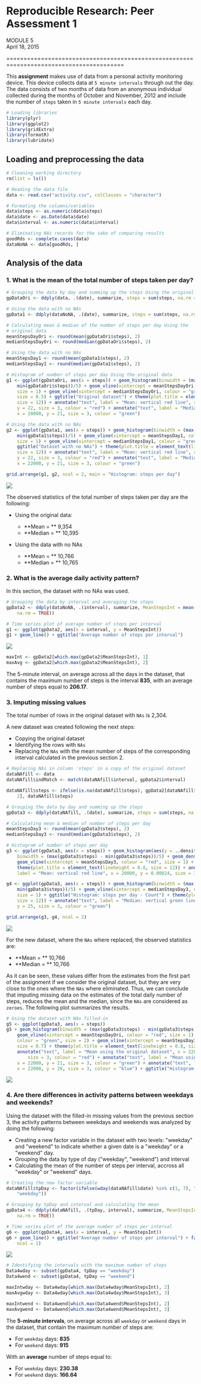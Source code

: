 # Reproducible Research: Peer Assessment 1
MODULE 5  
April 18, 2015  

========================================================================================
    


This **assignment** makes use of data from a personal activity monitoring device. This device collects data at `5 minute intervals` through out the day. The data consists of two months of data from an anonymous individual collected during the months of October and November, 2012 and include the number of `steps` taken in `5 minute intervals` each day.  



```r
# Loading libraries
library(plyr)
library(ggplot2)
library(gridExtra)
library(formatR)
library(lubridate)
```
  
  
## Loading and preprocessing the data

```r
# Cleaning working directory
rm(list = ls())

# Reading the data file
data <- read.csv("activity.csv", colClasses = "character")

# Formating the columns/variables
data$steps <- as.numeric(data$steps)
data$date <- as.Date(data$date)
data$interval <- as.numeric(data$interval)

# Eliminating NAs records for the sake of comparing results
goodRds <- complete.cases(data)
dataNoNA <- data[goodRds, ]
```


## Analysis of the data
### 1. What is the mean of the total number of steps taken per day?


```r
# Grouping the data by day and summing up the steps Using the original data
gpDataOri <- ddply(data, .(date), summarize, steps = sum(steps, na.rm = TRUE))

# Using the data with no NAs
gpData1 <- ddply(dataNoNA, .(date), summarize, steps = sum(steps, na.rm = TRUE))

# Calculating mean & median of the number of steps per day Using the
# original data
meanStepsDayOri <- round(mean(gpDataOri$steps), 2)
medianStepsDayOri <- round(median(gpDataOri$steps), 2)

# Using the data with no NAs
meanStepsDay1 <- round(mean(gpData1$steps), 2)
medianStepsDay1 <- round(median(gpData1$steps), 2)

# Histogram of number of steps per day Using the original data
g1 <- ggplot(gpDataOri, aes(x = steps)) + geom_histogram(binwidth = (max(gpDataOri$steps) - 
    min(gpDataOri$steps))/5) + geom_vline(xintercept = meanStepsDayOri, colour = "red", 
    size = 1) + geom_vline(xintercept = medianStepsDayOri, colour = "green", 
    size = 0.5) + ggtitle("Original dataset") + theme(plot.title = element_text(lineheight = 0.8, 
    size = 12)) + annotate("text", label = "Mean: vertical red line", x = 20000, 
    y = 22, size = 3, colour = "red") + annotate("text", label = "Median: vertical green line", 
    x = 20000, y = 21, size = 3, colour = "green")

# Using the data with no NAs
g2 <- ggplot(gpData1, aes(x = steps)) + geom_histogram(binwidth = (max(gpData1$steps) - 
    min(gpData1$steps))/5) + geom_vline(xintercept = meanStepsDay1, colour = "red", 
    size = 1) + geom_vline(xintercept = medianStepsDay1, colour = "green", size = 0.5) + 
    ggtitle("Dataset with no NAs") + theme(plot.title = element_text(lineheight = 0.8, 
    size = 12)) + annotate("text", label = "Mean: vertical red line", x = 22000, 
    y = 22, size = 3, colour = "red") + annotate("text", label = "Median: vertical green line", 
    x = 22000, y = 21, size = 3, colour = "green")
```
  
    
    

```r
grid.arrange(g1, g2, ncol = 2, main = "Histogram: steps per day")
```

![](Figs/plotQ1-1.png) 
  
    
    
The observed statistics of the total number of steps taken per day are the following:  
  
- Using the original data:    
    - **Mean = ** 9,354
    - **Median = ** 10,395

- Using the data with no NAs
    - **Mean = ** 10,766
    - **Median = ** 10,765


### 2.  What is the average daily activity pattern?  
    
In this section, the dataset with no NAs was used. 
  
  

```r
# Grouping the data by interval and averaging the steps
gpData2 <- ddply(dataNoNA, .(interval), summarize, MeanStepsInt = mean(steps, 
    na.rm = TRUE))

# Time series plot of average number of steps per interval
g1 <- ggplot(gpData2, aes(x = interval, y = MeanStepsInt))
g1 + geom_line() + ggtitle("Average number of steps per interval")
```

![](Figs/plotQ2-1.png) 

```r
maxInt <- gpData2[which.max(gpData2$MeanStepsInt), 1]
maxAvg <- gpData2[which.max(gpData2$MeanStepsInt), 2]
```

The 5-minute interval, on average across all the days in the dataset, that contains the maximum number of steps is the interval **835**, with an average number of steps equal to **206.17**.


### 3.  Imputing missing values  

The total number of rows in the original dataset with `NAs` is 2,304.  

A new dataset was created following the next steps:  

- Copying the original dataset  
- Identifying the rows with `NAs`    
- Replacing the `NAs` with the mean number of steps of the corresponding interval calculated in the previous section 2.  
   
      
  

```r
# Replacing NAs in column 'steps' in a copy of the original dataset
dataNAfill <- data
dataNAfill$indMatch <- match(dataNAfill$interval, gpData2$interval)

dataNAfill$steps <- ifelse(is.na(dataNAfill$steps), gpData2[dataNAfill$indMatch, 
    2], dataNAfill$steps)
```


```r
# Grouping the data by day and summing up the steps
gpData3 <- ddply(dataNAfill, .(date), summarize, steps = sum(steps, na.rm = TRUE))

# Calculating mean & median of number of steps per day
meanStepsDay3 <- round(mean(gpData3$steps), 2)
medianStepsDay3 <- round(median(gpData3$steps), 2)

# Histogram of number of steps per day
g3 <- ggplot(gpData3, aes(x = steps)) + geom_histogram(aes(y = ..density..), 
    binwidth = (max(gpData3$steps) - min(gpData3$steps))/5) + geom_density() + 
    geom_vline(xintercept = meanStepsDay3, colour = "red", size = 1) + ggtitle("Histogram: steps per day - Density") + 
    theme(plot.title = element_text(lineheight = 0.8, size = 12)) + annotate("text", 
    label = "Mean: vertical red line", x = 20000, y = 0.00024, size = 3, colour = "red")

g4 <- ggplot(gpData3, aes(x = steps)) + geom_histogram(binwidth = (max(gpData3$steps) - 
    min(gpData3$steps))/5) + geom_vline(xintercept = medianStepsDay3, colour = "green", 
    size = 1) + ggtitle("Histogram: steps per day - Count") + theme(plot.title = element_text(lineheight = 0.8, 
    size = 12)) + annotate("text", label = "Median: vertical green line", x = 22000, 
    y = 25, size = 3, colour = "green")
```



```r
grid.arrange(g3, g4, ncol = 2)
```

![](Figs/plotQ3-1.png) 
  
  
For the new dataset, where the `NAs` where replaced, the observed statistics are:  

- **Mean = ** 10,766
- **Median = ** 10,766  
         
As it can be seen, these values differ from the estimates from the first part of the assignment if we consider the original dataset, but they are very close to the ones where the `NAs` where eliminated. Thus, we can conclude that imputing missing data on the estimates of the total daily number of steps, reduces the mean and the median, since the `NAs` are considered as `zeroes`. The following plot summarizes the results.
  

```r
# Using the dataset with NAs filled-in
g5 <- ggplot(gpData3, aes(x = steps))
g5 + geom_histogram(binwidth = (max(gpData3$steps) - min(gpData3$steps))/5) + 
    geom_vline(xintercept = meanStepsDayOri, colour = "red", size = 1) + geom_vline(xintercept = meanStepsDay1, 
    colour = "green", size = 2) + geom_vline(xintercept = meanStepsDay3, colour = "blue", 
    size = 0.7) + theme(plot.title = element_text(lineheight = 0.8, size = 12)) + 
    annotate("text", label = "Mean using the original dataset", x = 22000, y = 22, 
        size = 3, colour = "red") + annotate("text", label = "Mean using dataset without NA", 
    x = 22000, y = 21, size = 3, colour = "green") + annotate("text", label = "Mean using the dataset with NAs filled", 
    x = 22000, y = 20, size = 3, colour = "blue") + ggtitle("Histogram of the number of steps per day - original dataset")
```

![](Figs/plotSumQ3-1.png) 

### 4.  Are there differences in activity patterns between weekdays and weekends?

Using the dataset with the filled-in missing values from the previous section 3, the activity patterns between weekdays and weekends was analyzed by doing the following:  
    
- Creating a new factor variable in the dataset with two levels: "weekday" and "weekend" to indicate whether a given date is a "weekday" or a "weekend" day.
- Grouping the data by type of day ("weekday", "weekend") and interval
- Calculating the mean of the number of steps per interval, accross all "weekday" or  "weekend" days.
    
    

```r
# Creating the new factor variable
dataNAfill$tpDay <- factor(ifelse(wday(dataNAfill$date) %in% c(1, 7), "weekend", 
    "weekday"))

# Grouping by tpDay and interval and calculating the mean
gpData4 <- ddply(dataNAfill, .(tpDay, interval), summarize, MeanStepsInt = mean(steps, 
    na.rm = TRUE))

# Time series plot of the average number of steps per interval
g6 <- ggplot(gpData4, aes(x = interval, y = MeanStepsInt))
g6 + geom_line() + ggtitle("Average number of steps per interval") + facet_wrap(~tpDay, 
    ncol = 1)
```

![](Figs/plotQ4-1.png) 


```r
# Identifying the intervals with the maximum number of steps
Data4wday <- subset(gpData4, tpDay == "weekday")
Data4wend <- subset(gpData4, tpDay == "weekend")

maxIntwday <- Data4wday[which.max(Data4wday$MeanStepsInt), 2]
maxAvgwday <- Data4wday[which.max(Data4wday$MeanStepsInt), 3]

maxIntwend <- Data4wend[which.max(Data4wend$MeanStepsInt), 2]
maxAvgwend <- Data4wend[which.max(Data4wend$MeanStepsInt), 3]
```


The **5-minute intervals**, on average across all `weekday` or `weekend` days in the dataset, that contain the maximum number of steps are: 
  
- For `weekday` days: **835**
- For `weekend` days: **915**

With an **average** number of steps equal to:
  
- For `weekday` days: **230.38**
- For `weekend` days: **166.64**

